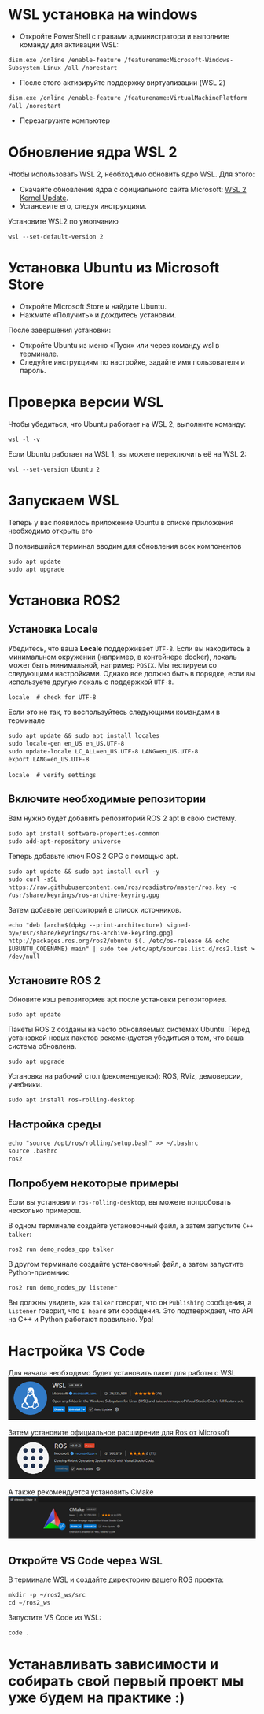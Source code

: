 # WSL установка на windows

* Откройте PowerShell с правами администратора и выполните команду для активации WSL:

```shell
dism.exe /online /enable-feature /featurename:Microsoft-Windows-Subsystem-Linux /all /norestart
``` 

* После этого активируйте поддержку виртуализации (WSL 2)

```shell
dism.exe /online /enable-feature /featurename:VirtualMachinePlatform /all /norestart
``` 

* Перезагрузите компьютер

# Обновление ядра WSL 2

Чтобы использовать WSL 2, необходимо обновить ядро WSL. Для этого:

* Скачайте обновление ядра с официального сайта Microsoft: [WSL 2 Kernel Update](https://wslstorestorage.blob.core.windows.net/wslblob/wsl_update_x64.msi).
* Установите его, следуя инструкциям.

Установите WSL2 по умолчанию
``` shell
wsl --set-default-version 2
```

# Установка Ubuntu из Microsoft Store
* Откройте Microsoft Store и найдите Ubuntu.
* Нажмите «Получить» и дождитесь установки.

После завершения установки:

* Откройте Ubuntu из меню «Пуск» или через команду wsl в терминале.
* Следуйте инструкциям по настройке, задайте имя пользователя и пароль.

# Проверка версии WSL

Чтобы убедиться, что Ubuntu работает на WSL 2, выполните команду:
```shell
wsl -l -v
```

Если Ubuntu работает на WSL 1, вы можете переключить её на WSL 2:
```shell
wsl --set-version Ubuntu 2
```

# Запускаем WSL 

Теперь у вас появилось приложение Ubuntu в списке приложения необходимо открыть его

В появившийся терминал вводим для обновления всех компонентов
```shell
sudo apt update
sudo apt upgrade
```

# Установка ROS2

## Установка Locale
Убедитесь, что ваша **Locale** поддерживает `UTF-8`. Если вы находитесь в минимальном окружении 
(например, в контейнере docker), локаль может быть минимальной, например `POSIX`. 
Мы тестируем со следующими настройками. Однако все должно быть в порядке, 
если вы используете другую локаль с поддержкой `UTF-8`.

```shell
locale  # check for UTF-8
```

Если это не так, то воспользуйтесь следующими командами в терминале
```shell
sudo apt update && sudo apt install locales
sudo locale-gen en_US en_US.UTF-8
sudo update-locale LC_ALL=en_US.UTF-8 LANG=en_US.UTF-8
export LANG=en_US.UTF-8

locale  # verify settings
```

## Включите необходимые репозитории
Вам нужно будет добавить репозиторий ROS 2 apt в свою систему.
```shell
sudo apt install software-properties-common
sudo add-apt-repository universe  
```

Теперь добавьте ключ ROS 2 GPG с помощью apt.
```shell
sudo apt update && sudo apt install curl -y
sudo curl -sSL https://raw.githubusercontent.com/ros/rosdistro/master/ros.key -o /usr/share/keyrings/ros-archive-keyring.gpg
```
Затем добавьте репозиторий в список источников.
```shell
echo "deb [arch=$(dpkg --print-architecture) signed-by=/usr/share/keyrings/ros-archive-keyring.gpg] http://packages.ros.org/ros2/ubuntu $(. /etc/os-release && echo $UBUNTU_CODENAME) main" | sudo tee /etc/apt/sources.list.d/ros2.list > /dev/null
```

## Установите ROS 2
Обновите кэш репозиториев apt после установки репозиториев.

```shell
sudo apt update
```

Пакеты ROS 2 созданы на часто обновляемых системах Ubuntu. Перед установкой новых пакетов рекомендуется убедиться в том, что ваша система обновлена.
```shell
sudo apt upgrade
```

Установка на рабочий стол (рекомендуется): ROS, RViz, демоверсии, учебники.
```shell
sudo apt install ros-rolling-desktop
```

## Настройка среды
```shell
echo "source /opt/ros/rolling/setup.bash" >> ~/.bashrc
source .bashrc
ros2
```

## Попробуем некоторые примеры

Если вы установили `ros-rolling-desktop`, вы можете попробовать несколько примеров.

В одном терминале создайте установочный файл, а затем запустите `C++ talker`:
```shell
ros2 run demo_nodes_cpp talker
```

В другом терминале создайте установочный файл, а затем запустите Python-приемник:
```shell
ros2 run demo_nodes_py listener
```

Вы должны увидеть, как `talker` говорит, что он `Publishing` сообщения, а `listener` говорит, 
что `I heard` эти сообщения. Это подтверждает, что API на C++ и Python работают правильно. Ура!

# Настройка VS Code

Для начала необходимо будет установить пакет для работы с WSL
![img.png](img/wsl.png)

Затем установите официальное расширение для Ros от Microsoft
![img.png](img/ros.png)

А также рекомендуется установить CMake 
![img.png](img/cmake.png)

##  Откройте VS Code через WSL
В терминале WSL и создайте директорию вашего ROS проекта:
```shell
mkdir -p ~/ros2_ws/src
cd ~/ros2_ws
```

Запустите VS Code из WSL:
```shell
code .
```

# Устанавливать зависимости и собирать свой первый проект мы уже будем на практике :)